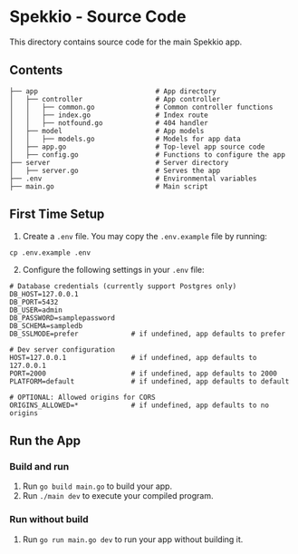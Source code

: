 # Spekkio - Source Code

This directory contains source code for the main Spekkio app.

## Contents

```
├── app                             # App directory
│   ├── controller                  # App controller
│   │   ├── common.go               # Common controller functions
│   │   ├── index.go                # Index route
│   │   ├── notfound.go             # 404 handler
│   ├── model                       # App models
│   │   ├── models.go               # Models for app data
│   ├── app.go                      # Top-level app source code
│   ├── config.go                   # Functions to configure the app
├── server                          # Server directory
│   ├── server.go                   # Serves the app
├── .env                            # Environmental variables
├── main.go                         # Main script
```

## First Time Setup

1. Create a `.env` file. You may copy the `.env.example` file by running:
```
cp .env.example .env
```

2. Configure the following settings in your `.env` file:
```
# Database credentials (currently support Postgres only)
DB_HOST=127.0.0.1
DB_PORT=5432
DB_USER=admin
DB_PASSWORD=samplepassword
DB_SCHEMA=sampledb
DB_SSLMODE=prefer             # if undefined, app defaults to prefer

# Dev server configuration
HOST=127.0.0.1                # if undefined, app defaults to 127.0.0.1
PORT=2000                     # if undefined, app defaults to 2000
PLATFORM=default              # if undefined, app defaults to default

# OPTIONAL: Allowed origins for CORS
ORIGINS_ALLOWED=*             # if undefined, app defaults to no origins
```

## Run the App

### Build and run

1. Run `go build main.go` to build your app.
2. Run `./main dev` to execute your compiled program.

### Run without build

1. Run `go run main.go dev` to run your app without building it.
